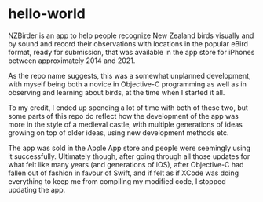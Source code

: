 # hello-world
NZBirder is an app to help people recognize New Zealand birds visually and by sound and record their observations with locations in the popular eBird format, ready for submission, that was available in the app store for iPhones between approximately 2014 and 2021.

As the repo name suggests, this was a somewhat unplanned development, with myself being both a novice in Objective-C programming as well as in observing and learning about birds, at the time when I started it all.

To my credit, I ended up spending a lot of time with both of these two, but some parts of this repo do reflect how the development of the app was more in the style of a medieval castle, with multiple generations of ideas growing on top of older ideas, using new development methods etc.

The app was sold in the Apple App store and people were seemingly using it successfully. Ultimately though, after going through all those updates for what felt like many years (and generations of iOS), after Objective-C had fallen out of fashion in favour of Swift, and if felt as if XCode was doing everything to keep me from compiling my modified code, I stopped updating the app.
